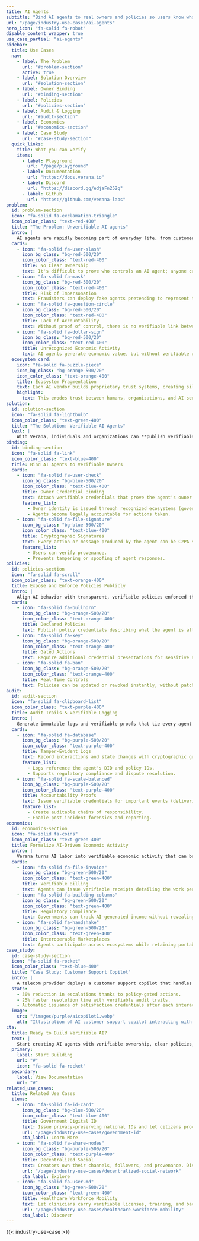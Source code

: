 ```yaml
---
title: AI Agents
subtitle: "Bind AI agents to real owners and policies so users know who's behind the bot, and what it is allowed to do."
url: "/page/industry-use-cases/ai-agents"
hero_icon: "fa-solid fa-robot"
disable_content_wrapper: true
use_case_partial: "ai-agents"
sidebar:
  title: Use Cases
  nav:
    - label: The Problem
      url: "#problem-section"
      active: true
    - label: Solution Overview
      url: "#solution-section"
    - label: Owner Binding
      url: "#binding-section"
    - label: Policies
      url: "#policies-section"
    - label: Audit & Logging
      url: "#audit-section"
    - label: Economics
      url: "#economics-section"
    - label: Case Study
      url: "#case-study-section"
  quick_links:
    title: What you can verify
    items:
      - label: Playground
        url: "/page/playground"
      - label: Documentation
        url: "https://docs.verana.io"
      - label: Discord
        url: "https://discord.gg/edjaFn252q"
      - label: Github
        url: "https://github.com/verana-labs"
problem:
  id: problem-section
  icon: "fa-solid fa-exclamation-triangle"
  icon_color_class: "text-red-400"
  title: "The Problem: Unverifiable AI agents"
  intro: |
    AI agents are rapidly becoming part of everyday life, from customer service bots to enterprise copilots. But most agents today operate inside a **trust and accountability gap**.
  cards:
    - icon: "fa-solid fa-user-slash"
      icon_bg_class: "bg-red-500/20"
      icon_color_class: "text-red-400"
      title: No Clear Ownership
      text: It's difficult to prove who controls an AI agent; anyone can spin up a chatbot and impersonate a person, brand, or organization.
    - icon: "fa-solid fa-mask"
      icon_bg_class: "bg-red-500/20"
      icon_color_class: "text-red-400"
      title: Risk of Impersonation
      text: Fraudsters can deploy fake agents pretending to represent trusted entities.
    - icon: "fa-solid fa-question-circle"
      icon_bg_class: "bg-red-500/20"
      icon_color_class: "text-red-400"
      title: Lack of Accountability
      text: Without proof of control, there is no verifiable link between the agent's actions and its owner.
    - icon: "fa-solid fa-dollar-sign"
      icon_bg_class: "bg-red-500/20"
      icon_color_class: "text-red-400"
      title: Unrecognized Economic Activity
      text: AI agents generate economic value, but without verifiable ownership links, regulators can't account for or tax their work.
  ecosystem_card:
    icon: "fa-solid fa-puzzle-piece"
    icon_bg_class: "bg-orange-500/20"
    icon_color_class: "text-orange-400"
    title: Ecosystem Fragmentation
    text: Each AI vendor builds proprietary trust systems, creating silos and preventing interoperability.
    highlight:
      text: This erodes trust between humans, organizations, and AI services—and creates **regulatory and fiscal challenges** when governments seek to identify and tax AI-produced work.
solution:
  id: solution-section
  icon: "fa-solid fa-lightbulb"
  icon_color_class: "text-green-400"
  title: "The Solution: Verifiable AI Agents"
  text: |
    With Verana, individuals and organizations can **publish verifiable AI agents** that are cryptographically bound to real owners, policies, credentials, and audit trails—anchored in an interoperable trust ecosystem.
binding:
  id: binding-section
  icon: "fa-solid fa-link"
  icon_color_class: "text-blue-400"
  title: Bind AI Agents to Verifiable Owners
  cards:
    - icon: "fa-solid fa-user-check"
      icon_bg_class: "bg-blue-500/20"
      icon_color_class: "text-blue-400"
      title: Owner Credential Binding
      text: Attach verifiable credentials that prove the agent's owner (person, organization,...).
      feature_list:
        - Owner identity is issued through recognized ecosystems (government IDs, corporate registries, etc.).
        - Agents become legally accountable for actions taken.
    - icon: "fa-solid fa-file-signature"
      icon_bg_class: "bg-blue-500/20"
      icon_color_class: "text-blue-400"
      title: Cryptographic Signatures
      text: Every action or message produced by the agent can be C2PA signed with its DID keys.
      feature_list:
        - Users can verify provenance.
        - Prevents tampering or spoofing of agent responses.
policies:
  id: policies-section
  icon: "fa-solid fa-scroll"
  icon_color_class: "text-orange-400"
  title: Expose and Enforce Policies Publicly
  intro: |
    Align AI behavior with transparent, verifiable policies enforced through credentials and trust registries.
  cards:
    - icon: "fa-solid fa-bullhorn"
      icon_bg_class: "bg-orange-500/20"
      icon_color_class: "text-orange-400"
      title: Declared Policies
      text: Publish policy credentials describing what the agent is allowed to do.
    - icon: "fa-solid fa-key"
      icon_bg_class: "bg-orange-500/20"
      icon_color_class: "text-orange-400"
      title: Gated Actions
      text: Require additional credential presentations for sensitive actions (payments, contract signatures, data access).
    - icon: "fa-solid fa-ban"
      icon_bg_class: "bg-orange-500/20"
      icon_color_class: "text-orange-400"
      title: Real-Time Controls
      text: Policies can be updated or revoked instantly, without patching the AI stack.
audit:
  id: audit-section
  icon: "fa-solid fa-clipboard-list"
  icon_color_class: "text-purple-400"
  title: Audit Trails & Verifiable Logging
  intro: |
    Generate immutable logs and verifiable proofs that tie every agent action back to its owner and policy context.
  cards:
    - icon: "fa-solid fa-database"
      icon_bg_class: "bg-purple-500/20"
      icon_color_class: "text-purple-400"
      title: Tamper-Evident Logs
      text: Record interactions and state changes with cryptographic guarantees.
      feature_list:
        - Logs reference the agent's DID and policy IDs.
        - Supports regulatory compliance and dispute resolution.
    - icon: "fa-solid fa-scale-balanced"
      icon_bg_class: "bg-purple-500/20"
      icon_color_class: "text-purple-400"
      title: Accountability Proofs
      text: Issue verifiable credentials for important events (deliveries, contract fulfillment, escalations).
      feature_list:
        - Create auditable chains of responsibility.
        - Enable post-incident forensics and reporting.
economics:
  id: economics-section
  icon: "fa-solid fa-coins"
  icon_color_class: "text-green-400"
  title: Formalize AI-Driven Economic Activity
  intro: |
    Verana turns AI labor into verifiable economic activity that can be regulated, monetized, and taxed.
  cards:
    - icon: "fa-solid fa-file-invoice"
      icon_bg_class: "bg-green-500/20"
      icon_color_class: "text-green-400"
      title: Verifiable Billing
      text: Agents can issue verifiable receipts detailing the work performed.
    - icon: "fa-solid fa-building-columns"
      icon_bg_class: "bg-green-500/20"
      icon_color_class: "text-green-400"
      title: Regulatory Compliance
      text: Governments can track AI-generated income without revealing private user data.
    - icon: "fa-solid fa-handshake"
      icon_bg_class: "bg-green-500/20"
      icon_color_class: "text-green-400"
      title: Interoperable Marketplaces
      text: Agents participate across ecosystems while retaining portable identities and credentials.
case_study:
  id: case-study-section
  icon: "fa-solid fa-rocket"
  icon_color_class: "text-blue-400"
  title: "Case Study: Customer Support Copilot"
  intro: |
    A telecom provider deploys a customer support copilot that handles 70% of incoming requests with verifiable ownership and policy controls.
  stats:
    - 30% reduction in escalations thanks to policy-gated actions.
    - 25% faster resolution time with verifiable audit trails.
    - Automatic issuance of satisfaction credentials after each interaction.
  image:
    src: "/images/purple/aicopilot1.webp"
    alt: "Illustration of AI customer support copilot interacting with user and logging actions"
cta:
  title: Ready to Build Verifiable AI?
  text: |
    Start creating AI agents with verifiable ownership, clear policies, and audit-ready accountability.
  primary:
    label: Start Building
    url: "#"
    icon: "fa-solid fa-rocket"
  secondary:
    label: View Documentation
    url: "#"
related_use_cases:
  title: Related Use Cases
  items:
    - icon: "fa-solid fa-id-card"
      icon_bg_class: "bg-blue-500/20"
      icon_color_class: "text-blue-400"
      title: Government Digital ID
      text: Issue privacy-preserving national IDs and let citizens prove attributes anywhere.
      url: "/page/industry-use-cases/government-id"
      cta_label: Learn More
    - icon: "fa-solid fa-share-nodes"
      icon_bg_class: "bg-purple-500/20"
      icon_color_class: "text-purple-400"
      title: Decentralized Social
      text: Creators own their channels, followers, and provenance. Discovery is based on credentials, not ads.
      url: "/page/industry-use-cases/decentralized-social-network"
      cta_label: Explore
    - icon: "fa-solid fa-user-md"
      icon_bg_class: "bg-green-500/20"
      icon_color_class: "text-green-400"
      title: Healthcare Workforce Mobility
      text: Let clinicians carry verifiable licenses, training, and background checks—so onboarding takes minutes, not weeks.
      url: "/page/industry-use-cases/healthcare-workforce-mobility"
      cta_label: Discover
---
```


{{< industry-use-case >}}
